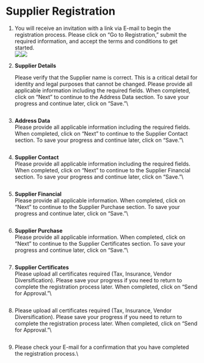 # Supplier Registration

1. You will receive an invitation with a link via E-mail to begin the registration process. Please click on “Go to Registration,” submit the required information, and accept the terms and conditions to get started.\
   ![](<../../../.gitbook/assets/image (51).png>)![](<../../../.gitbook/assets/image (1) (1) (1) (1) (1) (1) (1) (1) (1) (1) (1).png>)
2.  **Supplier Details**

    Please verify that the Supplier name is correct. This is a critical detail for identity and legal purposes that cannot be changed. Please provide all applicable information including the required fields. When completed, click on “Next” to continue to the Address Data section. To save your progress and continue later, click on “Save.”\


    <figure><img src="../../../.gitbook/assets/image (246).png" alt=""><figcaption></figcaption></figure>
3.  **Address Data**\
    Please provide all applicable information including the required fields. When completed, click on “Next” to continue to the Supplier Contact section. To save your progress and continue later, click on “Save.”\


    <figure><img src="../../../.gitbook/assets/image (247).png" alt=""><figcaption></figcaption></figure>
4.  **Supplier Contact**\
    &#x20;Please provide all applicable information including the required fields. When completed, click on “Next” to continue to the Supplier Financial section. To save your progress and continue later, click on “Save.”\


    <figure><img src="../../../.gitbook/assets/image (248).png" alt=""><figcaption></figcaption></figure>
5.  **Supplier Financial**\
    Please provide all applicable information. When completed, click on “Next” to continue to the Supplier Purchase section. To save your progress and continue later, click on “Save.”\


    <figure><img src="../../../.gitbook/assets/image (249).png" alt=""><figcaption></figcaption></figure>
6.  **Supplier Purchase**\
    Please provide all applicable information. When completed, click on “Next” to continue to the Supplier Certificates section. To save your progress and continue later, click on “Save.”\


    <figure><img src="../../../.gitbook/assets/image (250).png" alt=""><figcaption></figcaption></figure>
7.  **Supplier Certificates**\
    Please upload all certificates required (Tax, Insurance, Vendor Diversification). Please save your progress if you need to return to complete the registration process later. When completed, click on “Send for Approval.”\


    <figure><img src="../../../.gitbook/assets/image (251).png" alt=""><figcaption></figcaption></figure>
8.  Please upload all certificates required (Tax, Insurance, Vendor Diversification). Please save your progress if you need to return to complete the registration process later. When completed, click on “Send for Approval.”\


    <figure><img src="../../../.gitbook/assets/image (252).png" alt=""><figcaption></figcaption></figure>
9.  Please check your E-mail for a confirmation that you have completed the registration process.\


    <figure><img src="../../../.gitbook/assets/image (253).png" alt=""><figcaption></figcaption></figure>

